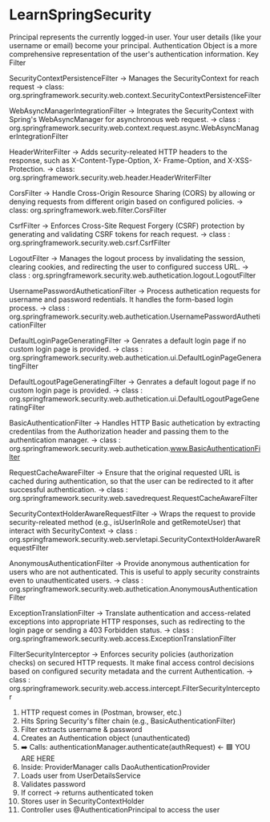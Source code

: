 # LearnSpringSecurity

Principal represents the currently logged-in user. Your user details (like your username or email) become
your principal.
Authentication Object is a more comprehensive representation of the user's authentication information.
                                                     Key Filter 
                                                     
SecurityContextPersistenceFilter
-> Manages the SecurityContext for reach request
-> class: org.springframework.security.web.context.SecurityContextPersistenceFilter

WebAsyncManagerIntegrationFilter
-> Integrates the SecurityContext with Spring's WebAsyncManager for asynchronous web request.
-> class : org.springframework.security.web.context.request.async.WebAsyncManagerIntegrationFilter

HeaderWriterFilter
-> Adds security-releated HTTP headers to the response, such as X-Content-Type-Option, X- Frame-Option, and X-XSS-Protection.
-> class: org.springframework.security.web.header.HeaderWriterFilter

CorsFilter
-> Handle Cross-Origin Resource Sharing (CORS) by allowing or denying requests from different origin based on configured policies.
-> class: org.springframework.web.filter.CorsFilter

CsrfFilter
-> Enforces Cross-Site Request Forgery (CSRF) protection by generating and validating CSRF tokens for reach request.
-> class : org.springframework.security.web.csrf.CsrfFilter

LogoutFilter
-> Manages the logout process by invalidating the session, clearing cookies, and redirecting the user to configured success URL.
-> class : org.springframework.security.web.authetication.logout.LogoutFilter

UsernamePasswordAutheticationFilter
-> Process authetication requests for username and password redentials. It handles the form-based login process.
-> class : org.springframework.security.web.authetication.UsernamePasswordAutheticationFilter

DefaultLoginPageGeneratingFilter
-> Genrates a default login page if no custom login page is provided.
-> class : org.springframework.security.web.authetication.ui.DefaultLoginPageGeneratingFilter

DefaultLogoutPageGeneratingFilter
-> Genrates a default logout page if no custom login page is provided.
-> class : org.springframework.security.web.authetication.ui.DefaultLogoutPageGeneratingFilter

BasicAuthenticationFilter
-> Handles HTTP Basic authetication by extracting credentilas from the Authorization header and passing them to the authentication manager.
-> class : org.springframework.security.web.authetication.www.BasicAuthenticationFilter

RequestCacheAwareFilter
-> Ensure that the original requested URL is cached during authentication, so that the user can be redirected to it after successful authentication.
-> class : org.springframework.security.web.savedrequest.RequestCacheAwareFilter

SecurityContextHolderAwareRequestFilter
-> Wraps the request to provide security-releated method (e.g., isUserInRole and getRemoteUser) that interact with SecurityContext
-> class : org.springframework.security.web.servletapi.SecurityContextHolderAwareRequestFilter

AnonymousAuthenticationFilter
-> Provide anonymous authentication for users who are not authenticated. This is useful to apply security constraints even to unauthenticated users.
-> class : org.springframework.security.web.authetication.AnonymousAuthenticationFilter

ExceptionTranslationFilter
-> Translate authentication and access-related exceptions into appropriate HTTP responses, such as redirecting to the login page or sending a 403 Forbidden status.
-> class : org.springframework.security.web.access.ExceptionTranslationFilter

FilterSecurityInterceptor
-> Enforces security policies (authorization checks) on secured HTTP requests. It make final access control decisions based on configured security metadata and the current Authentication.
-> class : org.springframework.security.web.access.intercept.FilterSecurityInterceptor

1. HTTP request comes in (Postman, browser, etc.)
2. Hits Spring Security's filter chain (e.g., BasicAuthenticationFilter)
3. Filter extracts username & password
4. Creates an Authentication object (unauthenticated)
5. ➡️ Calls: authenticationManager.authenticate(authRequest)  ← 🟩 YOU ARE HERE
6. Inside: ProviderManager calls DaoAuthenticationProvider
7. Loads user from UserDetailsService
8. Validates password
9. If correct → returns authenticated token
10. Stores user in SecurityContextHolder
11. Controller uses @AuthenticationPrincipal to access the user

































